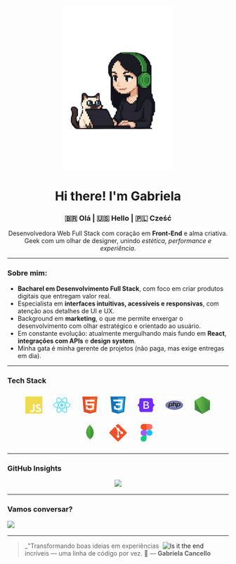 <p align="center">
  <img src="assets/gaby-dev.png" width="250" alt="Coding Gaby Pixel Art">
</p>

<h1 align="center">Hi there! I'm Gabriela</h1>
<h3 align="center">🇧🇷 Olá | 🇺🇸 Hello | 🇵🇱 Cześć</h3>

<p align="center">
  Desenvolvedora Web Full Stack com coração em <strong>Front-End</strong> e alma criativa.  
  Geek com um olhar de designer, unindo <em>estética, performance e experiência</em>.  
</p>

---

### Sobre mim:

- **Bacharel em Desenvolvimento Full Stack**, com foco em criar produtos digitais que entregam valor real.
- Especialista em **interfaces intuitivas, acessíveis e responsivas**, com atenção aos detalhes de UI e UX.
- Background em **marketing**, o que me permite enxergar o desenvolvimento com olhar estratégico e orientado ao usuário.
- Em constante evolução: atualmente mergulhando mais fundo em **React**, **integrações com APIs** e **design system**.
- Minha gata é minha gerente de projetos (não paga, mas exige entregas em dia).

---

### Tech Stack

<p align="center">
  <img src="https://raw.githubusercontent.com/devicons/devicon/master/icons/javascript/javascript-plain.svg" alt="JavaScript" width="40" title="JavaScript" style="margin: 10px;">
  <img src="https://raw.githubusercontent.com/devicons/devicon/master/icons/react/react-original.svg" alt="React" width="40" title="React" style="margin: 10px;">
  <img src="https://raw.githubusercontent.com/devicons/devicon/master/icons/html5/html5-original.svg" alt="HTML5" width="40" title="HTML5" style="margin: 10px;">
  <img src="https://raw.githubusercontent.com/devicons/devicon/master/icons/css3/css3-original.svg" alt="CSS3" width="40" title="CSS3" style="margin: 10px;">
  <img src="https://raw.githubusercontent.com/devicons/devicon/master/icons/bootstrap/bootstrap-plain.svg" alt="Bootstrap" width="40" title="Bootstrap" style="margin: 10px;">
  <img src="https://raw.githubusercontent.com/devicons/devicon/master/icons/php/php-original.svg" alt="PHP" width="40" title="PHP" style="margin: 10px;">
  <img src="https://raw.githubusercontent.com/devicons/devicon/master/icons/nodejs/nodejs-original.svg" alt="Node.js" width="40" title="Node.js" style="margin: 10px;">
  <img src="https://raw.githubusercontent.com/devicons/devicon/master/icons/mongodb/mongodb-original.svg" alt="MongoDB" width="40" title="MongoDB" style="margin: 10px;">
  <img src="https://raw.githubusercontent.com/devicons/devicon/master/icons/git/git-original.svg" alt="Git" width="40" title="Git" style="margin: 10px;">
  <img src="https://raw.githubusercontent.com/devicons/devicon/master/icons/figma/figma-original.svg" alt="Figma" width="40" title="Figma" style="margin: 10px;">
</p>

---

### GitHub Insights

<div align="center">
  <img height="180em" src="https://github-readme-stats.vercel.app/api/top-langs/?username=gabycancello&layout=compact&langs_count=7&theme=dracula"/>
</div>

---

### Vamos conversar?

<div>
  <a href="mailto:gabicancello@gmail.com">
    <img src="https://img.shields.io/badge/-Gmail-%23333?style=for-the-badge&logo=gmail&logoColor=white">
  </a>
</div>

---

<img align= "right" 
src="https://media1.giphy.com/media/v1.Y2lkPTc5MGI3NjExOGM0bnJjdXdzcGl1b2o0ZWZrdmY2czhkc3ljbHF0ZzU1bGRtZzM2ZyZlcD12MV9pbnRlcm5hbF9naWZfYnlfaWQmY3Q9Zw/NfiDPyrYxB6bLCxnkg/giphy.gif" width= "150" alt="Is it the end" />

> _"Transformando boas ideias em experiências incríveis — uma linha de código por vez. 💚
> — **Gabriela Cancello**
<br>
